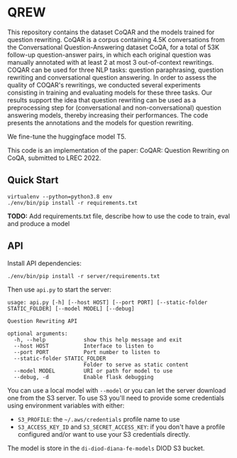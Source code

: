 # QREW

This repository contains the dataset CoQAR and the models trained for question rewriting.
CoQAR is a corpus containing 4.5K conversations from the Conversational Question-Answering dataset CoQA, for a total of 53K follow-up question-answer pairs, in which each original question was manually annotated with at least 2 at most 3 out-of-context rewritings. 
COQAR can be used for three NLP tasks: question paraphrasing, question rewriting and conversational question answering.
In order to assess the quality of COQAR's rewritings, we conducted several experiments consisting in training and evaluating models for these three tasks.
Our results support the idea that question rewriting can be used as a preprocessing step for (conversational and non-conversational) question answering models, thereby increasing their performances. 
The code presents the annotations and the models for question rewriting.

We fine-tune the huggingface model T5.

This code is an implementation of the paper: CoQAR: Question Rewriting on CoQA, submitted to LREC 2022.


## Quick Start

    virtualenv --python=python3.8 env
    ./env/bin/pip install -r requirements.txt

**TODO:** Add requirements.txt file, describe how to use the code to train, eval and produce a model

## API

Install API dependencies:

    ./env/bin/pip install -r server/requirements.txt

Then use `api.py` to start the server:

```
usage: api.py [-h] [--host HOST] [--port PORT] [--static-folder STATIC_FOLDER] [--model MODEL] [--debug]

Question Rewriting API

optional arguments:
  -h, --help            show this help message and exit
  --host HOST           Interface to listen to
  --port PORT           Port number to listen to
  --static-folder STATIC_FOLDER
                        Folder to serve as static content
  --model MODEL         URI or path for model to use
  --debug, -d           Enable flask debugging
```

You can use a local model with `--model` or you can let the server download one from the S3 server.
To use S3 you'll need to provide some credentials using environment variables with either:
- `S3_PROFILE`: the `~/.aws/credentials` profile name to use
- `S3_ACCESS_KEY_ID` and `S3_SECRET_ACCESS_KEY`: if you don't have a profile configured and/or
  want to use your S3 credentials directly.

The model is store in the `di-diod-diana-fe-models` DIOD S3 bucket.
